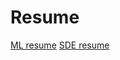 # Resume
[ML resume](https://github.com/DiyadotSaha/Resume/blob/main/Diya_ML_resume.pdf)
[SDE resume](https://github.com/DiyadotSaha/Resume/blob/main/Diya_resume.pdf)
